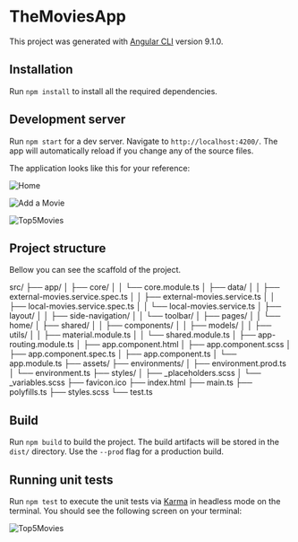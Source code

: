 # TheMoviesApp

This project was generated with [Angular CLI](https://github.com/angular/angular-cli) version 9.1.0.

## Installation

Run `npm install` to install all the required dependencies.

## Development server

Run `npm start` for a dev server. Navigate to `http://localhost:4200/`. The app will automatically reload if you change any of the source files.

The application looks like this for your reference:

![Home](https://i.imgur.com/lkne87e.png)

![Add a Movie](https://i.imgur.com/Q9STSD5.png)

![Top5Movies](https://i.imgur.com/ki92HpZ.png)

## Project structure

Bellow you can see the scaffold of the project.

src/
├── app/
│   ├── core/
│   │   └── core.module.ts
│   ├── data/
│   │   ├── external-movies.service.spec.ts
│   │   ├── external-movies.service.ts
│   │   ├── local-movies.service.spec.ts
│   │   └── local-movies.service.ts
│   ├── layout/
│   │   ├── side-navigation/
│   │   └── toolbar/
│   ├── pages/
│   │   └── home/
│   ├── shared/
│   │   ├── components/
│   │   ├── models/
│   │   ├── utils/
│   │   ├── material.module.ts
│   │   └── shared.module.ts
│   ├── app-routing.module.ts
│   ├── app.component.html
│   ├── app.component.scss
│   ├── app.component.spec.ts
│   ├── app.component.ts
│   └── app.module.ts
├── assets/
├── environments/
│   ├── environment.prod.ts
│   └── environment.ts
├── styles/
│   ├── _placeholders.scss
│   └── _variables.scss
├── favicon.ico
├── index.html
├── main.ts
├── polyfills.ts
├── styles.scss
└── test.ts

## Build

Run `npm build` to build the project. The build artifacts will be stored in the `dist/` directory. Use the `--prod` flag for a production build.

## Running unit tests

Run `npm test` to execute the unit tests via [Karma](https://karma-runner.github.io) in headless mode on the terminal. You should see the following screen on your terminal:

![Top5Movies](https://i.imgur.com/UXYHIje.png)